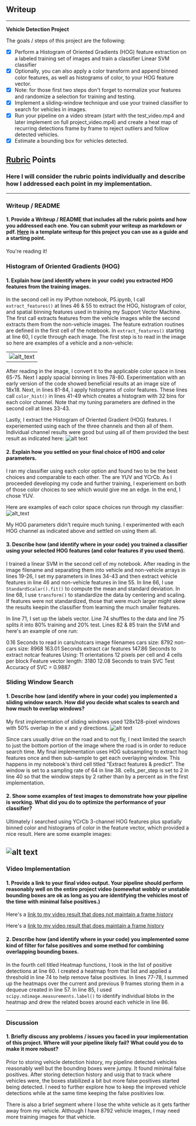 ## Writeup

---

**Vehicle Detection Project**

The goals / steps of this project are the following:

- [x] Perform a Histogram of Oriented Gradients (HOG) feature extraction on a labeled training set of images and train a classifier Linear SVM classifier
- [x] Optionally, you can also apply a color transform and append binned color features, as well as histograms of color, to your HOG feature vector.
- [x] Note: for those first two steps don't forget to normalize your features and randomize a selection for training and testing.
- [x] Implement a sliding-window technique and use your trained classifier to search for vehicles in images.
- [x] Run your pipeline on a video stream (start with the test_video.mp4 and later implement on full project_video.mp4) and create a heat map of recurring detections frame by frame to reject outliers and follow detected vehicles.
- [x] Estimate a bounding box for vehicles detected.

[//]: # (Image References)
[image1]: ./writeup_images/car_not-car_examples.png
[image2]: ./writeup_images/HOG_channel_experiment.png
[image3]: ./writeup_images/color_spaces.png
[image4]: ./writeup_images/sliding_window.png
[image5]: ./writeup_images/detection.png
[image6]: ./examples/labels_map.png
[image7]: ./examples/output_bboxes.png
[video1]: ./project_video.mp4

## [Rubric](https://review.udacity.com/#!/rubrics/513/view) Points
### Here I will consider the rubric points individually and describe how I addressed each point in my implementation.  

---
### Writeup / README

#### 1. Provide a Writeup / README that includes all the rubric points and how you addressed each one.  You can submit your writeup as markdown or pdf.  [Here](https://github.com/udacity/CarND-Vehicle-Detection/blob/master/writeup_template.md) is a template writeup for this project you can use as a guide and a starting point.  

You're reading it!

### Histogram of Oriented Gradients (HOG)

#### 1. Explain how (and identify where in your code) you extracted HOG features from the training images.

In the second cell in my IPython notebook, P5.ipynb, I call `extract_features()` at lines 46 & 55 to extract the HOG, histogram of color, and spatial binning features used in training my Support Vector Machine.  The first call extracts features from the vehicle images while the second extracts them from the non-vehicle images.  The feature extration routines are defined in the first cell of the notebook.  In `extract_features()` starting at line 60, I cycle through each image.  The first step is to read in the image so here are examples of a vehicle and a non-vehicle:

||
|:---:|
|![alt_text][image1]|

After reading in the image, I convert it to the applicable color space in lines 65-75.  Next I apply spacial binning in lines 78-80.  Experimentation with an early version of the code showed beneficial results at an image size of 18x18.  Next, in lines 81-84, I apply histograms of color features.  These lines call `color_hist()` in lines 41-49 which creates a histogram with 32 bins for each color channel.  Note that my tuning parameters are defined in the second cell at lines 33-43.

Lastly, I extract the Histogram of Oriented Gradient (HOG) features.  I experiemented using each of the three channels and then all of them.  Individual channel results were good but using all of them provided the best result as indicated here:
![alt text][image2]

#### 2. Explain how you settled on your final choice of HOG and color parameters.

I ran my classifier using each color option and found two to be the best choices and comparable to each other.  The are YUV and YCrCb.  As I proceeded developing my code and further training, I experiement on both of those color choices to see which would give me an edge.  In the end, I chose YUV.

Here are examples of each color space choices run through my classifier:
![alt_text][image3]

My HOG parameters didn't require much tuning.  I experimented with each HOG channel as indicated above and settled on using them all.

#### 3. Describe how (and identify where in your code) you trained a classifier using your selected HOG features (and color features if you used them).

I trained a linear SVM in the second cell of my notebook.  After reading in the image filename and separating them into vehicle and non-vehicle arrays in lines 19-26, I set my parameters in lines 34-43 and then extract vehicle features in line 46 and non-vehicle features in line 55.  In line 66, I use `StandardScalar().fit()` to compute the mean and standard deviation.  In line 68, I use `transform()` to standardize the data by centering and scaling.  If features were not standardized, those that were much larger might skew the results keepin the classifier from learning the much smaller features.

In line 71, I set up the labels vector.  Line 74 shuffles to the data and line 75 splits it into 80% training and 20% test.  Lines 82 & 85 train the SVM and here's an example of one run:

0.16 Seconds to read in cars/notcars image filenames
cars size:  8792
non-cars size:  8968
163.01 Seconds extract car features
147.86 Seconds to extract notcar features
Using: 11 orientations 12 pixels per cell and 4 cells per block
Feature vector length: 3180
12.08 Seconds to train SVC
Test Accuracy of SVC =  0.9887

### Sliding Window Search

#### 1. Describe how (and identify where in your code) you implemented a sliding window search.  How did you decide what scales to search and how much to overlap windows?

My first implementation of sliding windows used 128x128-pixel windows with 50% overlap in the x and y directions.
![alt text][image4]

Since cars usually drive on the road and to not fly, I next limited the search to just the bottom portion of the image where the road is in order to reduce search time.  My final implementation uses HOG subsampling to extract hog features once and then sub-sample to get each overlaying window.  This happens in my notebook's third cell titled "Extract features & predict".  The window is set to a sampling rate of 64 in line 38.  cells_per_step is set to 2 in line 40 so that the window steps by 2 rather than by a percent as in the first implementation.  

#### 2. Show some examples of test images to demonstrate how your pipeline is working.  What did you do to optimize the performance of your classifier?

Ultimately I searched using YCrCb 3-channel HOG features plus spatially binned color and histograms of color in the feature vector, which provided a nice result.  Here are some example images:

![alt text][image5]
---

### Video Implementation

#### 1. Provide a link to your final video output.  Your pipeline should perform reasonably well on the entire project video (somewhat wobbly or unstable bounding boxes are ok as long as you are identifying the vehicles most of the time with minimal false positives.)
Here's a [link to my video result that does not maintain a frame history](./output_images/project_video_result_YUV_withHeat.mp4)

Here's a [link to my video result that does maintain a frame history](./output_images/project_video_result_YUV_withHeatSum.mp4)


#### 2. Describe how (and identify where in your code) you implemented some kind of filter for false positives and some method for combining overlapping bounding boxes.

In the fourth cell titled Heatmap functions, I took in the list of positive detections at line 60.  I created a heatmap from that list and applied a threshold in line 74 to help remove false positivies.  In lines 77-78, I summed up the heatmaps over the current and previous 9 frames storing them in a dequeue created in line 57.  In line 85, I used `scipy.ndimage.measurements.label()` to identify individual blobs in the heatmap and drew the related boxes around each vehicle in line 86.

---

### Discussion

#### 1. Briefly discuss any problems / issues you faced in your implementation of this project.  Where will your pipeline likely fail?  What could you do to make it more robust?

Prior to storing vehicle detection history, my pipeline detected vehicles reasonably well but the bounding boxes were jumpy.  It found minimal false positives.  After storing detection history and usig that to track where vehicles were, the boxes stabilized a bit but more false positives started being detected.  I need to further explore how to keep the improved vehicle detections while at the same time keeping the false positivies low.

There is also a brief segment where I lose the white vehicle as it gets farther away from my vehicle.  Although I have 8792 vehicle images, I may need more training images for that vehicle. 
